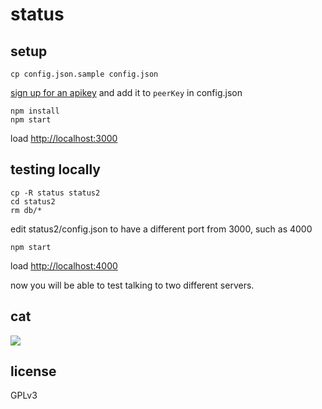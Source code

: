 # status

## setup

    cp config.json.sample config.json

[sign up for an apikey](http://peerjs.com/) and add it to `peerKey` in config.json

    npm install
    npm start

load [http://localhost:3000](http://localhost:3000)

## testing locally

    cp -R status status2
    cd status2
    rm db/*

edit status2/config.json to have a different port from 3000, such as 4000

    npm start

load [http://localhost:4000](http://localhost:4000)

now you will be able to test talking to two different servers.

## cat
![](https://dl.dropboxusercontent.com/u/37968874/gifs/cat-typing-hacking-keyboard-computer.gif)

## license

GPLv3
